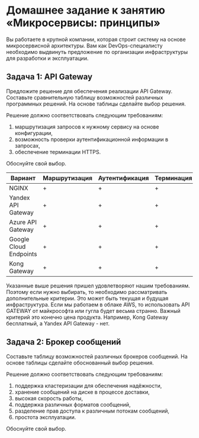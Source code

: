 # Домашнее задание к занятию «Микросервисы: принципы»
Вы работаете в крупной компании, которая строит систему на основе микросервисной архитектуры. Вам как DevOps-специалисту необходимо выдвинуть предложение по организации инфраструктуры для разработки и эксплуатации.

## Задача 1: API Gateway
Предложите решение для обеспечения реализации API Gateway. Составьте сравнительную таблицу возможностей различных программных решений. На основе таблицы сделайте выбор решения.

Решение должно соответствовать следующим требованиям:

1) маршрутизация запросов к нужному сервису на основе конфигурации,
2) возможность проверки аутентификационной информации в запросах,
3) обеспечение терминации HTTPS.

Обоснуйте свой выбор.

| Вариант | Маршрутизация  | Аутентификация | Терминация |
|----------|---------------|----------------|------------|
| NGINX    |      +        |        +       |      +     |
| Yandex API Gateway | +   |        +       |      +     |
| Azure API Gateway  | +   |        +       |      +     |
| Google Cloud Endpoints | + |      +       |      +     |
| Kong Gateway |      +    |        +       |      +     |

Указанные выше решения пришел удовлетворяют нашим требованиям. Поэтому если нужно выбирать, то необходимо рассматривать дополнительные критерии. Это может быть текущая и будущая инфраструктура. Если мы работаем в облаке AWS, то использовать API GATEWAY от майкрософта или гугла будет весьма странно. Важный критерий это конечно цена продукта. Например, Kong Gateway бесплатный, а Yandex API Gateway - нет.

## Задача 2: Брокер сообщений

Составьте таблицу возможностей различных брокеров сообщений. На основе таблицы сделайте обоснованный выбор решения.

Решение должно соответствовать следующим требованиям:

1) поддержка кластеризации для обеспечения надёжности,
2) хранение сообщений на диске в процессе доставки,
3) высокая скорость работы,
4) поддержка различных форматов сообщений,
5) разделение прав доступа к различным потокам сообщений,
6) простота эксплуатации.

Обоснуйте свой выбор.



